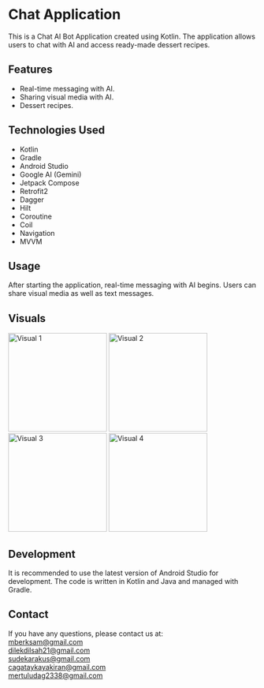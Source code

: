 # Chat Application

This is a Chat AI Bot Application created using Kotlin. The application allows users to chat with AI and access ready-made dessert recipes.

## Features

- Real-time messaging with AI.
- Sharing visual media with AI.
- Dessert recipes.

## Technologies Used
- Kotlin <br>
- Gradle <br>
- Android Studio <br>
- Google AI (Gemini) <br>
- Jetpack Compose <br>
- Retrofit2 <br>
- Dagger <br>
- Hilt <br>
- Coroutine <br>
- Coil <br>
- Navigation <br>
- MVVM <br>

## Usage
After starting the application, real-time messaging with AI begins. Users can share visual media as well as text messages.

## Visuals

<img src="https://github.com/dilekdilsahozkan/ChatApplication/assets/95809835/e3255f5d-c1df-4bb7-8957-f39cfe56e1f5" alt="Visual 1" width="200">
<img src="https://github.com/dilekdilsahozkan/ChatApplication/assets/95809835/f1a76db7-67e2-494a-ae2b-fb618811e8b8" alt="Visual 2" width="200">
<img src="https://github.com/dilekdilsahozkan/ChatApplication/assets/95809835/5e63ef34-f910-4e27-8714-4baec1068977" alt="Visual 3" width="200">
<img src="https://github.com/dilekdilsahozkan/ChatApplication/assets/95809835/0fa80c4d-888b-4c20-9554-683ea57eb41c" alt="Visual 4" width="200">

## Development
It is recommended to use the latest version of Android Studio for development. The code is written in Kotlin and Java and managed with Gradle.

## Contact
If you have any questions, please contact us at: <br>
mberksam@gmail.com <br>
dilekdilsah21@gmail.com <br>
sudekarakus@gmail.com <br>
cagataykayakiran@gmail.com <br>
mertuludag2338@gmail.com <br>
